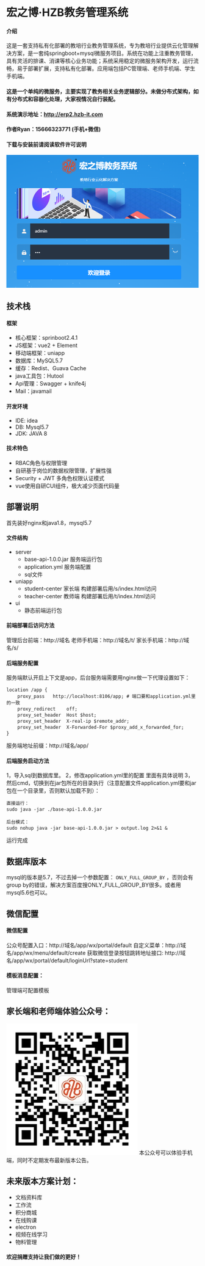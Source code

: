 # 宏之博·HZB教务管理系统

#### 介绍
这是一套支持私有化部署的教培行业教务管理系统，专为教培行业提供云化管理解决方案，是一套纯springboot+mysql微服务项目。系统在功能上注重教务管理，具有灵活的排课、消课等核心业务功能；系统采用稳定的微服务架构开发，运行流畅，易于部署扩展，支持私有化部署。应用端包括PC管理端、老师手机端、学生手机端。
#### 这是一个单纯的微服务，主要实现了教务相关业务逻辑部分。未做分布式架构，如有分布式和容器化处理，大家视情况自行装配。
#### 系统演示地址：http://erp2.hzb-it.com
#### 作者Ryan：15666323771 (手机+微信)
#### 下载与安装前请阅读软件许可说明
![输入图片说明](%E4%BC%81%E4%B8%9A%E5%BE%AE%E4%BF%A1%E6%88%AA%E5%9B%BE_20211121100307.png)
## 技术栈

#### 框架
- 核心框架：sprinboot2.4.1
- JS框架：vue2 + Element
- 移动端框架：uniapp
- 数据库：MySQL5.7
- 缓存：Redist、Guava Cache
- java工具包：Hutool
- Api管理：Swagger + knife4j
- Mail：javamail

#### 开发环境

- IDE: idea
- DB: Mysql5.7
- JDK: JAVA 8

#### 技术特色

- RBAC角色与权限管理
- 自研基于岗位的数据权限管理，扩展性强
- Security + JWT 多角色权限认证模式
- vue使用自研CUI组件，极大减少页面代码量

## 部署说明
首先装好nginx和java1.8，mysql5.7

#### 文件结构
 - server
   - base-api-1.0.0.jar 服务端运行包
   - application.yml 服务端配置
   - sql文件
 - uniapp
   - student-center 家长端  构建部署后用/s/index.html访问
   - teacher-center 教师端  构建部署后用/t/index.html访问
 - ui
   - 静态前端运行包
   
#### 前端部署后访问方法

管理后台前端：http://域名
老师手机端：http://域名/t/
家长手机端：http://域名/s/

#### 后端服务配置
服务端默认开启上下文是app，后台服务端需要用nginx做一下代理设置如下：
```
location /app {
    proxy_pass   http://localhost:8106/app; # 端口要和application.yml里的一致
    proxy_redirect    off;
    proxy_set_header  Host $host;
    proxy_set_header  X-real-ip $remote_addr;
    proxy_set_header  X-Forwarded-For $proxy_add_x_forwarded_for;
}
```
服务端地址前缀：http://域名/app/

#### 后端服务启动方法

1，导入sql到数据库里。
2，修改application.yml里的配置 里面有具体说明
3，然后cmd，切换到在jar包所在的目录执行（注意配置文件application.yml要和jar包在一个目录里，否则默认加载不到）：
```
直接运行：
sudo java -jar ./base-api-1.0.0.jar

后台模式：
sudo nohup java -jar base-api-1.0.0.jar > output.log 2>&1 &
```
运行完成

## 数据库版本
mysql的版本是5.7，不过去掉一个参数配置： `ONLY_FULL_GROUP_BY` ，否则会有group by的错误，解决方案百度搜ONLY_FULL_GROUP_BY很多。或者用mysql5.6也可以。

## 微信配置

#### 微信配置
公众号配置入口：http://域名/app/wx/portal/default
自定义菜单：http://域名/app/wx/menu/default/create
获取微信登录按钮跳转地址接口: http://域名/app/wx/portal/default/loginUrl?state=student

#### 模板消息配置：
管理端可配置模板

## 家长端和老师端体验公众号：
![输入图片说明](HZB%E5%85%AC%E4%BC%97%E5%8F%B7.jpg)
本公众号可以体验手机端，同时不定期发布最新版本公告。

## 未来版本方案计划：

- 文档资料库
- 工作流
- 积分商城
- 在线购课
- electron
- 视频在线学习
- 物料管理

#### 欢迎捐赠支持让我们做的更好！